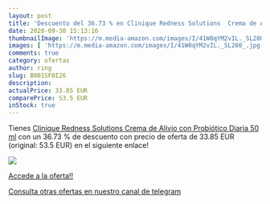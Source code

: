 ```yaml
---
layout: post
title: 'Descuento del 36.73 % en Clinique Redness Solutions  Crema de Ali'
date: 2020-09-30 15:13:16
thumbnailImage: 'https://m.media-amazon.com/images/I/41W0qYM2vIL._SL200_.jpg'
images: [ 'https://m.media-amazon.com/images/I/41W0qYM2vIL._SL200_.jpg' ]
comments: true
category: ofertas
author: ring
slug: B001SF0I26
description:
actualPrice: 33.85 EUR
comparePrice: 53.5 EUR
inStock: true
---
```


Tienes [Clinique Redness Solutions  Crema de Alivio con Probiótico  Diaria  50 ml](https://www.amazon.com/dp/B001SF0I26/?tag=redken08-20) con un 36.73 % de descuento con precio de oferta de 33.85 EUR (original: 53.5 EUR) en el siguiente enlace!

[![](https://m.media-amazon.com/images/I/41W0qYM2vIL._SL200_.jpg)](https://www.amazon.com/dp/B001SF0I26/?tag=redken08-20)

[Accede a la oferta!!](https://www.amazon.com/dp/B001SF0I26/?tag=redken08-20)

[Consulta otras ofertas en nuestro canal de telegram](https://t.me/s/ofertas25)
